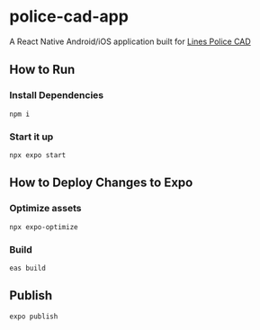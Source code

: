 # police-cad-app

A React Native Android/iOS application built for [Lines Police CAD](https://github.com/Linesmerrill/police-cad)

## How to Run

### Install Dependencies

`npm i`

### Start it up

`npx expo start`

## How to Deploy Changes to Expo

### Optimize assets

`npx expo-optimize`

### Build

`eas build`

## Publish

`expo publish`
